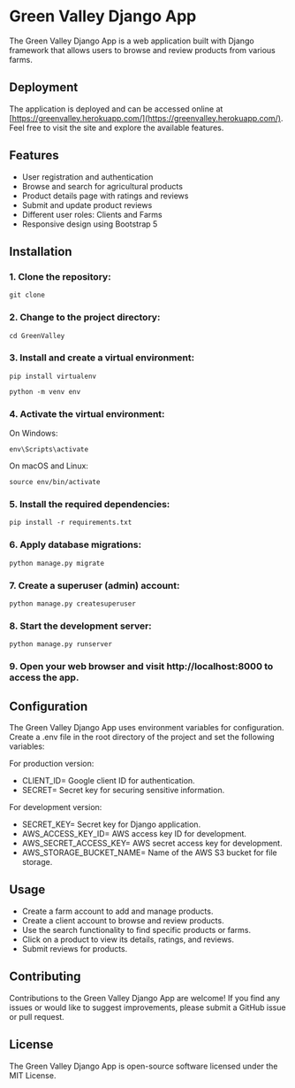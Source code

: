 # Green Valley Django App

The Green Valley Django App is a web application built with Django framework that allows users to browse and review products from various farms.

## Deployment

The application is deployed and can be accessed online at [https://greenvalley.herokuapp.com/](https://greenvalley.herokuapp.com/). Feel free to visit the site and explore the available features.


## Features
- User registration and authentication
- Browse and search for agricultural products
- Product details page with ratings and reviews
- Submit and update product reviews
- Different user roles: Clients and Farms
- Responsive design using Bootstrap 5

## Installation

### 1. Clone the repository:

`git clone`

### 2. Change to the project directory:

`cd GreenValley`

### 3. Install and create a virtual environment:

`pip install virtualenv`

`python -m venv env`

### 4. Activate the virtual environment:

On Windows:

`env\Scripts\activate`

On macOS and Linux:

`source env/bin/activate`

### 5. Install the required dependencies:

`pip install -r requirements.txt`

### 6. Apply database migrations:

`python manage.py migrate`

### 7. Create a superuser (admin) account:

`python manage.py createsuperuser`

### 8. Start the development server:

`python manage.py runserver`

### 9. Open your web browser and visit http://localhost:8000 to access the app.

## Configuration

The Green Valley Django App uses environment variables for configuration. Create a .env file in the root directory of the project and set the following variables:

For production version:

- CLIENT_ID=                  Google client ID for authentication.
- SECRET=                     Secret key for securing sensitive information.

For development version:

- SECRET_KEY=                 Secret key for Django application.
- AWS_ACCESS_KEY_ID=          AWS access key ID for development.
- AWS_SECRET_ACCESS_KEY=      AWS secret access key for development.
- AWS_STORAGE_BUCKET_NAME=    Name of the AWS S3 bucket for file storage.

## Usage
- Create a farm account to add and manage products.
- Create a client account to browse and review products.
- Use the search functionality to find specific products or farms.
- Click on a product to view its details, ratings, and reviews.
- Submit reviews for products.

## Contributing
Contributions to the Green Valley Django App are welcome! If you find any issues or would like to suggest improvements, please submit a GitHub issue or pull request.

## License
The Green Valley Django App is open-source software licensed under the MIT License.
